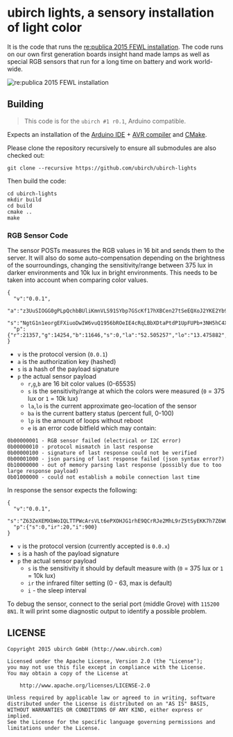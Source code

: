 # ubirch lights, a sensory installation of light color

It is the code that runs the [re:publica 2015 FEWL installation](https://www.facebook.com/findingeuropewithlights/). The
code runs on our own first generation boards insight hand made lamps as well as special RGB sensors
that run for a long time on battery and work world-wide.

![re:publica 2015 FEWL installation](https://scontent.ftxl1-1.fna.fbcdn.net/hphotos-xlt1/t31.0-8/11127043_928053903912202_2710786841221231166_o.jpg)

## Building

> This code is for the ```ubirch #1 r0.1```, Arduino compatible.

Expects an installation of the [Arduino IDE](https://www.arduino.cc/) + [AVR compiler](https://github.com/osx-cross/homebrew-avr/)
and [CMake](https://cmake.org/).

Please clone the repository recursively to ensure all submodules are also checked out:
```
git clone --recursive https://github.com/ubirch/ubirch-lights
```

Then build the code:
```
cd ubirch-lights
mkdir build
cd build
cmake ..
make
```

### RGB Sensor Code

The sensor POSTs measures the RGB values in 16 bit and sends them to the server. It will also do
some auto-compensation depending on the brightness of the sourroundings, changing the sensitivity/range
between 375 lux in darker environments and 10k lux in bright environments. This needs to be taken
into account when comparing color values.

```
{
  "v":"0.0.1",
  "a":"z3UuSIOGG0gPLpQchbBUliKmnVLS91SYbp7GScKf17hXBCen27tSeEQXoJ2YKE2Yb9IHbLU6Ctmy88/W3ImP0w==",
  "s":"NgtG1n1eorgEFXiuoDwIW6vuQ1956bROeIE4cRqLBbXDtaPtdP1UpFUPb+3NH5hC4XOm1ZjvxFQAueGn7QKrSA==",
  "p":{"r":21357,"g":14254,"b":11646,"s":0,"la":"52.505257","lo":"13.475882","ba":100,"lp":1,"e":0}
}
```

- ```v``` is the protocol version (```0.0.1```)
- ```a``` is the authorization key (hashed)
- ```s``` is a hash of the payload signature
- ```p``` the actual sensor payload
  - ```r```,```g```,```b``` are 16 bit color values (0-65535)
  - ```s``` is the sensitivity/range at which the colors were measured (```0``` = 375 lux or ```1``` = 10k lux)
  - ```la```,```lo``` is the current approximate geo-location of the sensor
  - ```ba``` is the current battery status (percent full, 0-100)
  - ```lp``` is the amount of loops without reboot
  - ```e``` is an error code bitfield which may contain:

```
0b00000001 - RGB sensor failed (electrical or I2C error)
0b00000010 - protocol mismatch in last response
0b00000100 - signature of last response could not be verified
0b00001000 - json parsing of last response failed (json syntax error?)
0b10000000 - out of memory parsing last response (possibly due to too large response payload)
0b01000000 - could not establish a mobile connection last time
```

In response the sensor expects the following:

```
{
  "v":"0.0.1",
  "s":"Z63ZeXEMXbWoIQLTTPWcArsVLt6ePXOHJG1rhE9QCrRJe2MhL9rZ5tSyEKK7h7Z6W07IFknzaiL84uKdUWjy4g==",
  "p":{"s":0,"ir":20,"i":900}
}
```

- ```v``` is the protocol version (currently accepted is ```0.0.x```)
- ```s``` is a hash of the payload signature
- ```p``` the actual sensor payload
  - ```s``` is the sensitivity it should by default measure with (```0``` = 375 lux or ```1``` = 10k lux)
  - ```ir``` the infrared filter setting (0 - 63, max is default)
  - ``i`` - the sleep interval

To debug the sensor, connect to the serial port (middle Grove) with ```115200 8N1```. It will
print some diagnostic output to identify a possible problem.


## LICENSE

    Copyright 2015 ubirch GmbH (http://www.ubirch.com)

    Licensed under the Apache License, Version 2.0 (the "License");
    you may not use this file except in compliance with the License.
    You may obtain a copy of the License at

        http://www.apache.org/licenses/LICENSE-2.0

    Unless required by applicable law or agreed to in writing, software
    distributed under the License is distributed on an "AS IS" BASIS,
    WITHOUT WARRANTIES OR CONDITIONS OF ANY KIND, either express or implied.
    See the License for the specific language governing permissions and
    limitations under the License.

